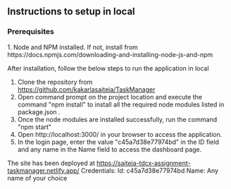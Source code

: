 <h2>Instructions to setup in local</h2>

  <h3>Prerequisites</h3>
1. Node and NPM installed. If not, install from https://docs.npmjs.com/downloading-and-installing-node-js-and-npm

After installation, follow the below steps to run the application in local
1. Clone the repository from https://github.com/kakarlasaiteja/TaskManager
2. Open command prompt on the project location and execute the command "npm install" to install all the required node modules listed in package.json .
3. Once the node modules are installed successfully, run the command "npm start"
4. Open http://localhost:3000/ in your browser to access the application.
5. In the login page, enter the value "c45a7d38e77974bd" in the ID field and any name in the Name field to access the dashboard page.


The site has been deployed at https://saiteja-tdcx-assignment-taskmanager.netlify.app/
Credentials:
Id: c45a7d38e77974bd
Name: Any name of your choice
